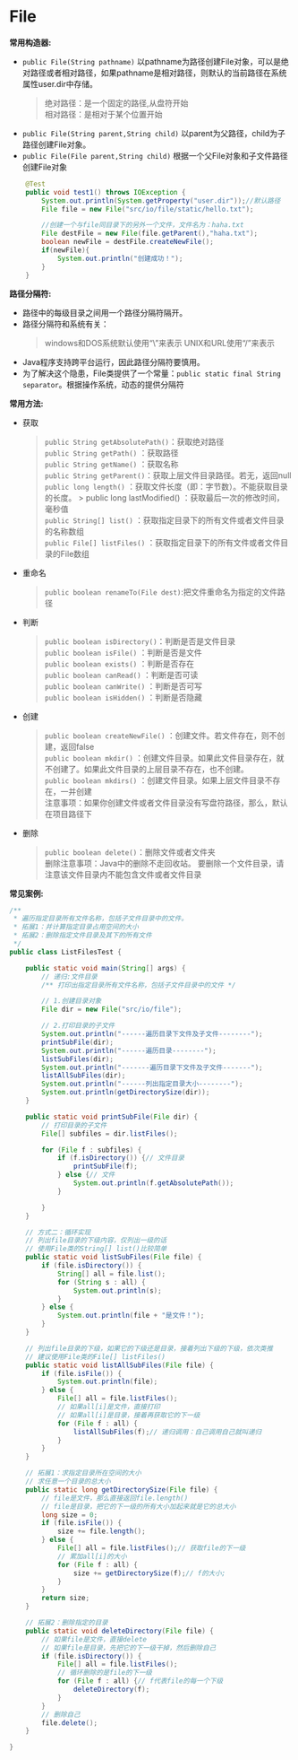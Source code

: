 # File
**常用构造器:**  
* `public File(String pathname)` 以pathname为路径创建File对象，可以是绝对路径或者相对路径，如果pathname是相对路径，则默认的当前路径在系统属性user.dir中存储。
    > 绝对路径：是一个固定的路径,从盘符开始  
    > 相对路径：是相对于某个位置开始  
* `public File(String parent,String child)` 以parent为父路径，child为子路径创建File对象。 
* `public File(File parent,String child)` 根据一个父File对象和子文件路径创建File对象

```java
    @Test
    public void test1() throws IOException {
        System.out.println(System.getProperty("user.dir"));//默认路径
        File file = new File("src/io/file/static/hello.txt");

        //创建一个与file同目录下的另外一个文件，文件名为：haha.txt
        File destFile = new File(file.getParent(),"haha.txt");
        boolean newFile = destFile.createNewFile();
        if(newFile){
            System.out.println("创建成功！");
        }
    }
```

**路径分隔符:**  
* 路径中的每级目录之间用一个路径分隔符隔开。
* 路径分隔符和系统有关：
    > windows和DOS系统默认使用“\”来表示
    > UNIX和URL使用“/”来表示
* Java程序支持跨平台运行，因此路径分隔符要慎用。
* 为了解决这个隐患，File类提供了一个常量：`public static final String separator`。根据操作系统，动态的提供分隔符

**常用方法:**  
* 获取
    > `public String getAbsolutePath()`：获取绝对路径  
    > `public String getPath()` ：获取路径  
    > `public String getName()` ：获取名称  
    > `public String getParent()`：获取上层文件目录路径。若无，返回null  
    > `public long length()` ：获取文件长度（即：字节数）。不能获取目录的长度。 > public long lastModified() ：获取最后一次的修改时间，毫秒值  
    > `public String[] list()` ：获取指定目录下的所有文件或者文件目录的名称数组  
    > `public File[] listFiles()` ：获取指定目录下的所有文件或者文件目录的File数组  

* 重命名
    > `public boolean renameTo(File dest)`:把文件重命名为指定的文件路径  

* 判断
    > `public boolean isDirectory()`：判断是否是文件目录  
    > `public boolean isFile()` ：判断是否是文件  
    > `public boolean exists()` ：判断是否存在  
    > `public boolean canRead()` ：判断是否可读  
    > `public boolean canWrite()` ：判断是否可写  
    > `public boolean isHidden()` ：判断是否隐藏    

* 创建
    > `public boolean createNewFile()` ：创建文件。若文件存在，则不创建，返回false  
    > `public boolean mkdir()` ：创建文件目录。如果此文件目录存在，就不创建了。如果此文件目录的上层目录不存在，也不创建。   
    > `public boolean mkdirs()` ：创建文件目录。如果上层文件目录不存在，一并创建  
    > 注意事项：如果你创建文件或者文件目录没有写盘符路径，那么，默认在项目路径下  

* 删除
    > `public boolean delete()`：删除文件或者文件夹  
    > 删除注意事项：Java中的删除不走回收站。 要删除一个文件目录，请注意该文件目录内不能包含文件或者文件目录  

**常见案例:**  
```java
/**
 * 遍历指定目录所有文件名称，包括子文件目录中的文件。
 * 拓展1：并计算指定目录占用空间的大小
 * 拓展2：删除指定文件目录及其下的所有文件
 */
public class ListFilesTest {

    public static void main(String[] args) {
        // 递归:文件目录
        /** 打印出指定目录所有文件名称，包括子文件目录中的文件 */

        // 1.创建目录对象
        File dir = new File("src/io/file");

        // 2.打印目录的子文件
        System.out.println("------遍历目录下文件及子文件--------");
        printSubFile(dir);
        System.out.println("------遍历目录--------");
        listSubFiles(dir);
        System.out.println("-------遍历目录下文件及子文件-------");
        listAllSubFiles(dir);
        System.out.println("------列出指定目录大小--------");
        System.out.println(getDirectorySize(dir));
    }

    public static void printSubFile(File dir) {
        // 打印目录的子文件
        File[] subfiles = dir.listFiles();

        for (File f : subfiles) {
            if (f.isDirectory()) {// 文件目录
                printSubFile(f);
            } else {// 文件
                System.out.println(f.getAbsolutePath());
            }

        }
    }

    // 方式二：循环实现
    // 列出file目录的下级内容，仅列出一级的话
    // 使用File类的String[] list()比较简单
    public static void listSubFiles(File file) {
        if (file.isDirectory()) {
            String[] all = file.list();
            for (String s : all) {
                System.out.println(s);
            }
        } else {
            System.out.println(file + "是文件！");
        }
    }

    // 列出file目录的下级，如果它的下级还是目录，接着列出下级的下级，依次类推
    // 建议使用File类的File[] listFiles()
    public static void listAllSubFiles(File file) {
        if (file.isFile()) {
            System.out.println(file);
        } else {
            File[] all = file.listFiles();
            // 如果all[i]是文件，直接打印
            // 如果all[i]是目录，接着再获取它的下一级
            for (File f : all) {
                listAllSubFiles(f);// 递归调用：自己调用自己就叫递归
            }
        }
    }

    // 拓展1：求指定目录所在空间的大小
    // 求任意一个目录的总大小
    public static long getDirectorySize(File file) {
        // file是文件，那么直接返回file.length()
        // file是目录，把它的下一级的所有大小加起来就是它的总大小
        long size = 0;
        if (file.isFile()) {
            size += file.length();
        } else {
            File[] all = file.listFiles();// 获取file的下一级
            // 累加all[i]的大小
            for (File f : all) {
                size += getDirectorySize(f);// f的大小;
            }
        }
        return size;
    }

    // 拓展2：删除指定的目录
    public static void deleteDirectory(File file) {
        // 如果file是文件，直接delete
        // 如果file是目录，先把它的下一级干掉，然后删除自己
        if (file.isDirectory()) {
            File[] all = file.listFiles();
            // 循环删除的是file的下一级
            for (File f : all) {// f代表file的每一个下级
                deleteDirectory(f);
            }
        }
        // 删除自己
        file.delete();
    }

}
```
